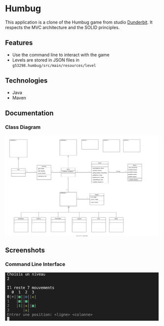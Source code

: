 # Humbug
<!-- ❌ Don't Delete This Comment ❌
Project short description:
  Clone of the Humbug game from studio Dunderbit (https://www.dunderbit.com)
Project Topics (tags):
  java cli maven
-->

This application is a clone of the Humbug game from studio [Dunderbit](https://www.dunderbit.com).
It respects the MVC architecture and the SOLID principles.

## Features

* Use the command line to interact with the game
* Levels are stored in JSON files in `g53298.humbug/src/main/resources/level`

## Technologies

* Java
* Maven

## Documentation

### Class Diagram

[<img src="./doc/diagrams/class-diagram.svg" width="500">](./doc/diagrams/class-diagram.svg)

## Screenshots

### Command Line Interface

[<img src="./doc/readme-rsc/cli.png" width="500">](./doc/readme-rsc/cli.png)
